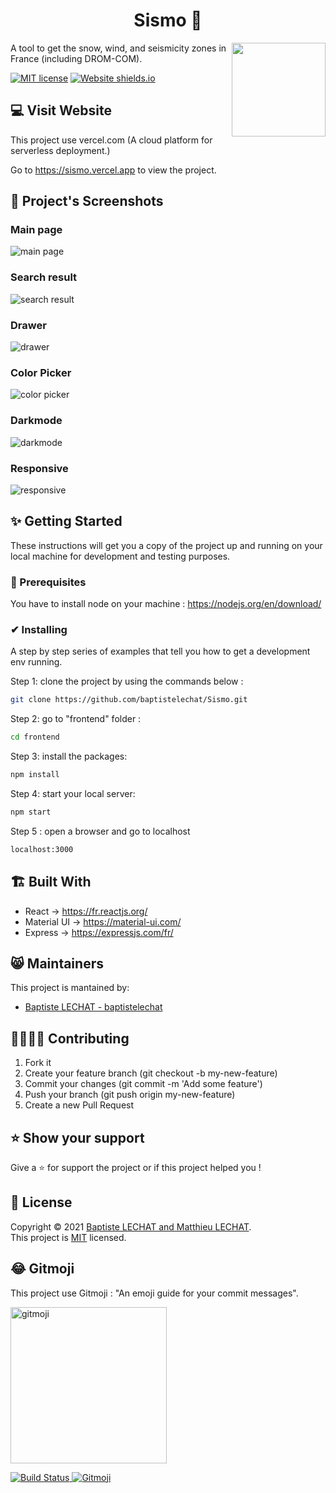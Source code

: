 <h1 align="center">Sismo 🏡</h1>

<img src="https://raw.githubusercontent.com/github/explore/80688e429a7d4ef2fca1e82350fe8e3517d3494d/topics/react/react.png" height="150" align="right">

A tool to get the snow, wind, and seismicity zones in France (including DROM-COM).

[![MIT license](https://img.shields.io/badge/License-MIT-blue.svg)](https://github.com/baptistelechat/Sismo/blob/main/LICENSE.txt)
[![Website shields.io](https://img.shields.io/website-up-down-green-red/http/shields.io.svg)](https://sismo.vercel.app)


## 💻 Visit Website
This project use vercel.com (A cloud platform for serverless deployment.)

Go to https://sismo.vercel.app to view the project.


## 📸 Project's Screenshots
### Main page
![main page](./screenshot/mainPage.png)
### Search result
![search result](./screenshot/searchResult.png)
### Drawer 
![drawer](./screenshot/drawer.png)
### Color Picker 
![color picker](./screenshot/colorPicker.png)
### Darkmode 
![darkmode](./screenshot/darkmode.png)
### Responsive
![responsive](./screenshot/responsive.png)

## ✨ Getting Started
These instructions will get you a copy of the project up and running on your local machine for development and testing purposes.

### 🚩 Prerequisites
You have to install node on your machine : https://nodejs.org/en/download/

### ✔ Installing
A step by step series of examples that tell you how to get a development env running.

Step 1: clone the project by using the commands below :
```bash
git clone https://github.com/baptistelechat/Sismo.git
```
Step 2: go to "frontend" folder :
```bash
cd frontend
```
Step 3: install the packages:
```bash
npm install
```
Step 4: start your local server:
```bash
npm start
```
Step 5 : open a browser and go to localhost
```bash
localhost:3000
```

## 🏗 Built With
- React → https://fr.reactjs.org/
- Material UI → https://material-ui.com/
- Express → https://expressjs.com/fr/

## 😸 Maintainers
This project is mantained by:
* [Baptiste LECHAT - baptistelechat](https://github.com/baptistelechat)

## 👨‍💻👩‍💻 Contributing

1. Fork it
2. Create your feature branch (git checkout -b my-new-feature)
3. Commit your changes (git commit -m 'Add some feature')
4. Push your branch (git push origin my-new-feature)
5. Create a new Pull Request

## ⭐ Show your support
Give a ⭐️ for support the project or if this project helped you !

## 📝 License
Copyright © 2021 [Baptiste LECHAT and Matthieu LECHAT](https://github.com/baptistelechat).<br />
This project is [MIT](https://github.com/baptistelechat/Sismo/blob/main/LICENSE.txt) licensed.

## 😂 Gitmoji

This project use Gitmoji : "An emoji guide for your commit messages".

<p align="left">
	<a href="https://gitmoji.carloscuesta.me">
		<img src="https://cloud.githubusercontent.com/assets/7629661/20073135/4e3db2c2-a52b-11e6-85e1-661a8212045a.gif" width="250" alt="gitmoji">
	</a>
</p>
<p align="left">
	<a href="https://travis-ci.org/carloscuesta/gitmoji">
		<img src="https://img.shields.io/travis/carloscuesta/gitmoji/master?style=flat-square"
			 alt="Build Status">
	</a>
	<a href="https://gitmoji.carloscuesta.me">
		<img src="https://img.shields.io/badge/gitmoji-%20😜%20😍-FFDD67.svg?style=flat-square"
			 alt="Gitmoji">
	</a>
</p>